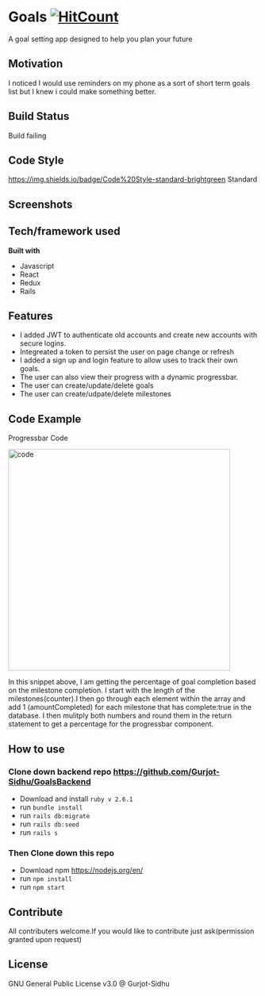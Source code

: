 # Goals [![HitCount](http://hits.dwyl.com/Gurjot-Sidhu/GoalFrontend.svg)](http://hits.dwyl.com/Gurjot-Sidhu/GoalFrontend)

A goal setting app designed to help you plan your future

## Motivation
I noticed I would use reminders on my phone as a sort of short term goals list but I knew i could make something better.  

## Build Status
Build failing
## Code Style
https://img.shields.io/badge/Code%20Style-standard-brightgreen
Standard
## Screenshots

## Tech/framework used
**Built with**
- Javascript
- React
- Redux
- Rails

## Features
- I added JWT to authenticate old accounts and create new accounts with secure logins.
- Integreated a token to persist the user on page change or refresh
- I added a sign up and login feature to allow uses to track their own goals. 
- The user can also view their progress with a dynamic progressbar.
- The user can create/update/delete goals
- The user can create/udpate/delete milestones 

## Code Example
Progressbar Code

<img width="447" alt="code" src="https://user-images.githubusercontent.com/9657307/83551190-06aa4480-a4d6-11ea-8ea0-5ff1f5d3ceb1.png">

In this snippet above, I am getting the percentage of goal completion based on the milestone completion. I start with the length of the milestones(counter).I then go through each element within the array and add 1 (amountCompleted) for each milestone that has complete:true in the database. I then mulitply both numbers and round them in the return statement to get a percentage for the progressbar component.


## How to use

### Clone down backend repo https://github.com/Gurjot-Sidhu/GoalsBackend

- Download and install `ruby v 2.6.1`
- run `bundle install`
- run `rails db:migrate`
- run `rails db:seed`
- run `rails s`

### Then Clone down this repo
- Download npm https://nodejs.org/en/
- run `npm install`
- run `npm start`

## Contribute
All contributers welcome.If you would like to contribute just ask(permission granted upon request)

## License
GNU General Public License v3.0 @ Gurjot-Sidhu

